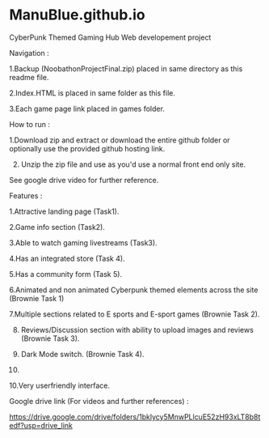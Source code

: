 # ManuBlue.github.io

CyberPunk Themed Gaming Hub Web developement project

Navigation :

1.Backup (NoobathonProjectFinal.zip) placed in same directory as this readme file.

2.Index.HTML is placed in same folder as this file.

3.Each game page link placed in games folder.

How to run :

1.Download zip and extract or download the entire github folder or optionally use the provided github hosting link.

2. Unzip the zip file and use as you'd use a normal front end only site.

See google drive video for further reference.


Features :

1.Attractive landing page (Task1).

2.Game info section (Task2).

3.Able to watch gaming livestreams (Task3).

4.Has an integrated store (Task 4).

5.Has a community form (Task 5).

6.Animated and non animated Cyberpunk themed elements across the site (Brownie Task 1)

7.Multiple sections related to E sports and E-sport games (Brownie Task 2).

8. Reviews/Discussion section with ability to upload images and reviews (Brownie Task 3).

9. Dark Mode switch. (Brownie Task 4).
10. 
10.Very userfriendly interface.


Google drive link (For videos and further references) :

https://drive.google.com/drive/folders/1bklycy5MnwPLlcuE52zH93xLT8b8tedf?usp=drive_link


